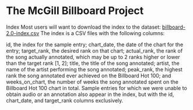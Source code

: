 # The McGill Billboard Project

Index
Most users will want to download the index to the dataset:
[billboard-2.0-index.csv](https://github.com/boomerr1/The-McGill-Billboard-Project/blob/master/billboard-2.0-index.csv)
The index is a CSV files with the following columns:

id, the index for the sample entry;
chart_date, the date of the chart for the entry;
target_rank, the desired rank on that chart;
actual_rank, the rank of the song actually annotated, which may be up to 2 ranks higher or lower than the target rank [1, 2];
title, the title of the song annotated;
artist, the name of the artist performing the song annotated;
peak_rank, the highest rank the song annotated ever achieved on the Billboard Hot 100; and
weeks_on_chart, the number of weeks the song annotated spent on the Billboard Hot 100 chart in total.
Sample entries for which we were unable to obtain audio or an annotation also appear in the index, but with the id, chart_date, and target_rank columns exclusively.
